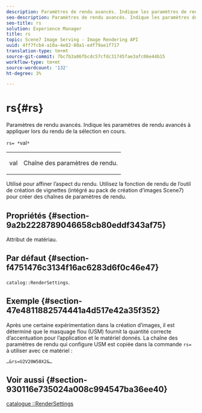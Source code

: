 ```yaml
---
description: Paramètres de rendu avancés. Indique les paramètres de rendu avancés à appliquer lors du rendu de la sélection en cours.
seo-description: Paramètres de rendu avancés. Indique les paramètres de rendu avancés à appliquer lors du rendu de la sélection en cours.
seo-title: rs
solution: Experience Manager
title: rs
topic: Scene7 Image Serving - Image Rendering API
uuid: 4ff7fcb4-a10a-4e82-80a1-edf79ae1f717
translation-type: tm+mt
source-git-commit: 7bc7b3a86fbcdc57cfdc31745fae3afc06e44b15
workflow-type: tm+mt
source-wordcount: '132'
ht-degree: 3%

---
```



# rs{#rs}

Paramètres de rendu avancés. Indique les paramètres de rendu avancés à appliquer lors du rendu de la sélection en cours.

`rs= *`val`*`

<table id="simpletable_4B028996E5824FC18B9749D1A6A3C2E3"> 
 <tr class="strow"> 
  <td class="stentry"> <p><span class="varname"> val</span> </p> </td> 
  <td class="stentry"> <p>Chaîne des paramètres de rendu. </p></td> 
 </tr> 
</table>

Utilisé pour affiner l’aspect du rendu. Utilisez la fonction de rendu de l’outil de création de vignettes (intégré au pack de création d’images Scene7) pour créer des chaînes de paramètres de rendu.

## Propriétés {#section-9a2b2228789046658cb80eddf343af75}

Attribut de matériau.

## Par défaut {#section-f4751476c3134f16ac6283d6f0c46e47}

`catalog::RenderSettings`.

## Exemple {#section-47e4811882574441a4d517e42a35f352}

Après une certaine expérimentation dans la création d’images, il est déterminé que le masquage flou (USM) fournit la quantité correcte d’accentuation pour l’application et le matériel donnés. La chaîne des paramètres de rendu qui configure USM est copiée dans la commande `rs=` à utiliser avec ce matériel :

`…&rs=U2V20W50X2&…`

## Voir aussi {#section-930116e735024a008c994547ba36ee40}

[catalogue ::RenderSettings](../../../../../ir-api/material-cat/image-rendering-api-ref/c-ir-material-catalog/c-ir-material-data-reference/r-ir-rendersettings-dataref.md#reference-9ce753ae4096455eadcc12ac064de711)
